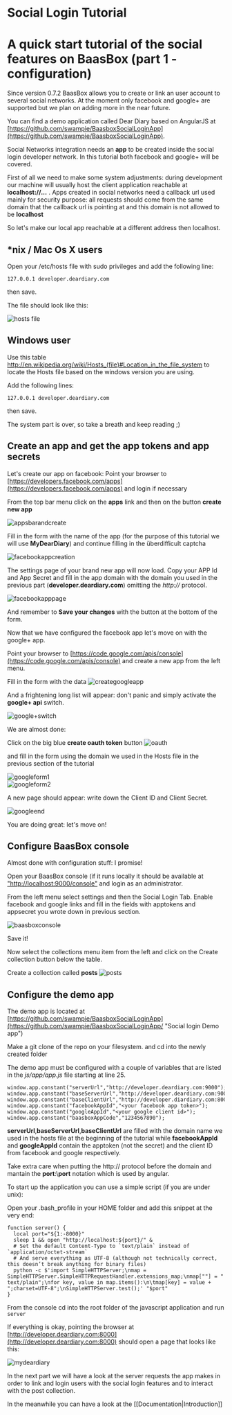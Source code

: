 Social Login Tutorial
=====================

# A quick start tutorial of the social features on BaasBox (part 1 - configuration) #

Since version 0.7.2 BaasBox allows you to create or link an user account to several social networks. At the moment only facebook and google+ are supported but we plan on adding more in the near future.

You can find a demo application called Dear Diary based on AngularJS at [https://github.com/swampie/BaasboxSocialLoginApp](https://github.com/swampie/BaasboxSocialLoginApp).

Social Networks integration needs an **app** to be created inside the social login developer network. In this tutorial both facebook and google+ will be covered.

First of all we need to make some system adjustments: during development our machine will usually host the client application reachable at **localhost://...** . Apps created in social networks need a callback url used mainly for security purpose: all requests should come from the same domain that the callback url is pointing at and this domain is not allowed to be **localhost**

So let's make our local app reachable at a different address then localhost.

## *nix / Mac Os X users

Open your /etc/hosts file with sudo privileges and add the following line:

<code>127.0.0.1       developer.deardiary.com</code>

then save.

The file should look like this:

![hosts file](Social-Login/Tutorial/img1.png)

## Windows user

Use this table http://en.wikipedia.org/wiki/Hosts_(file)#Location_in_the_file_system to locate the Hosts file based on the windows version you are using.

Add the following lines:

	127.0.0.1 developer.deardiary.com

then save.

The system part is over, so take a breath and keep reading ;)

## Create an app and get the app tokens and app secrets

Let's create our app on facebook:
Point your browser to [https://developers.facebook.com/apps](https://developers.facebook.com/apps) and login if necessary

From the top bar menu click on the **apps** link and then on the button **create new app**

![appsbarandcreate](Social-Login/Tutorial/img2.png)

Fill in the form with the name of the app (for the purpose of this tutorial we will use **MyDearDiary**) and continue filling in the überdifficult captcha

![facebookappcreation](Social-Login/Tutorial/img3.png)

The settings page of your brand new app will now load. Copy your APP Id and App Secret and fill in the app domain with the domain you used in the previous part (**developer.deardiary.com**) omitting the *http://* protocol.

![facebookapppage](Social-Login/Tutorial/img5.png)

And remember to **Save your changes** with the button at the bottom of the form.

Now that we have configured the facebook app let's move on with the google+ app.

Point your browser to [https://code.google.com/apis/console](https://code.google.com/apis/console) and create a new app from the left menu.

Fill in the form with the data
![creategoogleapp](Social-Login/Tutorial/img6.png)

And a frightening long list will appear: don't panic and simply activate the **google+ api** switch.

![google+switch](Social-Login/Tutorial/img7.png)

We are almost done:

Click on the big blue **create oauth token** button
![oauth](Social-Login/Tutorial/img8.png)

and fill in the form using the domain we used in the Hosts file in the previous section of the tutorial

![googleform1](Social-Login/Tutorial/img9.png)
<br/>
![googleform2](Social-Login/Tutorial/img10.png)

A new page should appear:
write down the Client ID and Client Secret.

![googleend](Social-Login/Tutorial/img11.png)

You are doing great: let's move on!

## Configure BaasBox console

Almost done with configuration stuff: I promise!

Open your BaasBox console (if it runs locally it should be available at ["http://localhost:9000/console"](http://localhost:9000/console) and login as an administrator.

From the left menu select settings and then the Social Login Tab.
Enable facebook and google links and fill in the fields with apptokens and appsecret you wrote down in previous section.

![baasboxconsole](Social-Login/Tutorial/img12.png)

Save it!

Now select the collections menu item from the left and click on the Create collection button below the table.

Create a collection called **posts**
![posts](Social-Login/Tutorial/img13.png)

## Configure the demo app

The demo app is located at [https://github.com/swampie/BaasboxSocialLoginApp](https://github.com/swampie/BaasboxSocialLoginApp/ "Social login Demo app")

Make a git clone of the repo on your filesystem.
and cd into the newly created folder

The demo app must be configured with a couple of variables that are listed in the *js/app/app.js* file starting at line 25.

    window.app.constant("serverUrl","http://developer.deardiary.com:9000");
    window.app.constant("baseServerUrl","http://developer.deardiary.com:9000\:9000");
    window.app.constant("baseClientUrl","http://developer.diardiary.com:8000\:8000");
    window.app.constant("facebookAppId","<your facebook app token>");
    window.app.constant("googleAppId","<your google client id>");
    window.app.constant("baasboxAppCode","1234567890");

**serverUrl**,**baseServerUrl**,**baseClientUrl** are filled with the domain name we used in the hosts file at the beginning of the tutorial while **facebookAppId** and **googleAppId** contain the apptoken (not the secret) and the client ID from facebook and google respectively.

Take extra care when putting the http:// protocol before the domain and mantain the **port**:\\**port** notation which is used by angular.

To start up the application you can use a simple script (if you are under unix):

Open your .bash_profile in your HOME folder and add this snippet at the very end:

    function server() {
      local port="${1:-8000}"
      sleep 1 && open "http://localhost:${port}/" &
      # Set the default Content-Type to `text/plain` instead of `application/octet-stream`
      # And serve everything as UTF-8 (although not technically correct, this doesn’t break anything for binary files)
      python -c $'import SimpleHTTPServer;\nmap = SimpleHTTPServer.SimpleHTTPRequestHandler.extensions_map;\nmap[""] = "    text/plain";\nfor key, value in map.items():\n\tmap[key] = value + ";charset=UTF-8";\nSimpleHTTPServer.test();' "$port"
    }


From the console cd into the root folder of the javascript application and run `server`

If everything is okay, pointing the browser at [http://developer.deardiary.com:8000](http://developer.deardiary.com:8000) should open a page that looks like this:

![mydeardiary](Social-Login/Tutorial/img14.png)

In the next part we will have a look at the server requests the app makes in order to link and login users with the social login features and to interact with the post collection.

In the meanwhile you can have a look at the [[Documentation|Introduction]]




    











